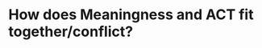 # How does Meaningness and ACT fit together/conflict?

<!-- {BearID:8A683DC5-A89B-4F1F-863D-69B6FA09D8CF-76867-00001DFD3EFABC24} -->
